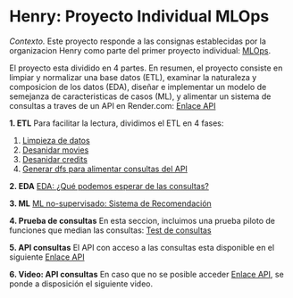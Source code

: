 # Henry: Proyecto Individual MLOps

*Contexto.* Este proyecto responde a las consignas establecidas por la organizacion Henry como parte del primer proyecto individual: [MLOps](https://github.com/soyHenry/PI_ML_OPS).

 El proyecto esta dividido en 4 partes. En resumen, el proyecto consiste en limpiar y normalizar una base datos (ETL), examinar la naturaleza y composicion de los datos (EDA), diseñar e implementar un modelo de semejanza de caracteristicas de casos (ML), y alimentar un sistema de consultas a traves de un API en Render.com: [Enlace API](https://henry-mlops-imdb.onrender.com/docs)

**1. ETL**
Para facilitar la lectura, dividimos el ETL en 4 fases:
1. [Limpieza de datos](data_prcssng/01_etl_movies_subset_limpiar.ipynb)
2. [Desanidar movies](data_prcssng/02_etl_movies_desanidar_v3.ipynb)
3. [Desanidar credits](data_prcssng/03_etl_credits_desanidar_v3.ipynb)
4. [Generar dfs para alimentar consultas del API](data_prcssng/04_etl_merge_datafinal_v2.ipynb)

**2. EDA**
[EDA: ¿Qué podemos esperar de las consultas?](data_prcssng/05_eda_v1.ipynb)

**3. ML**
[ML no-supervisado: Sistema de Recomendación](data_prcssng/06_ml_recomendaciones_v3.ipynb)

**4. Prueba de consultas**
En esta seccion, incluimos una prueba piloto de funciones que median las consultas: [Test de consultas](data_prcssng/07_test_funciones.ipynb)

**5. API consultas**
El API con acceso a las consultas esta disponible en el siguiente [Enlace API](https://henry-mlops-imdb.onrender.com/docs)

**6. Video: API consultas**
En caso que no se posible acceder [Enlace API](https://henry-mlops-imdb.onrender.com/docs), se ponde a disposición el siguiente video.